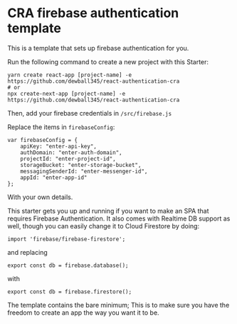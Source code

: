 # CRA firebase authentication template

This is a template that sets up firebase authentication for you. 

Run the following command to create a new project with this Starter:

```
yarn create react-app [project-name] -e https://github.com/dewball345/react-authentication-cra
# or
npx create-next-app [project-name] -e https://github.com/dewball345/react-authentication-cra
```

Then, add your firebase credentials in `/src/firebase.js`

Replace the items in `firebaseConfig`:

```
var firebaseConfig = {
    apiKey: "enter-api-key",
    authDomain: "enter-auth-domain",
    projectId: "enter-project-id",
    storageBucket: "enter-storage-bucket",
    messagingSenderId: "enter-messenger-id",
    appId: "enter-app-id"
};
```

With your own details.

This starter gets you up and running if you want to make an SPA that requires Firebase Authentication. It also comes with Realtime DB support as well, though you can easily change it to Cloud Firestore by doing:

```
import 'firebase/firebase-firestore';
```

and replacing

```
export const db = firebase.database();
```

with

```
export const db = firebase.firestore();
```

The template contains the bare minimum; This is to make sure you have the freedom to create an app the way you want it to be. 
